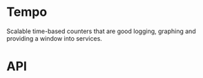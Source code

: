 # Tempo

Scalable time-based counters that are good logging, graphing and providing a window into 
services.

# API


